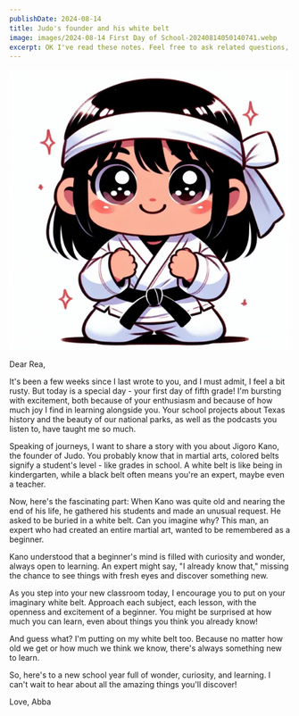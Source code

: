 ```yaml
---
publishDate: 2024-08-14
title: Judo's founder and his white belt
image: images/2024-08-14 First Day of School-20240814050140741.webp
excerpt: OK I've read these notes. Feel free to ask related questions, such as 'give me a summary of these notes in bullet points', 'what key questions does these notes answer', etc.
---
```


![center|300](../../assets/images/2024-08-14%20First%20Day%20of%20School-20240814050140741.webp)


Dear Rea,

It's been a few weeks since I last wrote to you, and I must admit, I feel a bit rusty. But today is a special day - your first day of fifth grade! I'm bursting with excitement, both because of your enthusiasm and because of how much joy I find in learning alongside you. Your school projects about Texas history and the beauty of our national parks, as well as the podcasts you listen to, have taught me so much.

Speaking of journeys, I want to share a story with you about Jigoro Kano, the founder of Judo. You probably know that in martial arts, colored belts signify a student's level - like grades in school. A white belt is like being in kindergarten, while a black belt often means you're an expert, maybe even a teacher.

Now, here's the fascinating part: When Kano was quite old and nearing the end of his life, he gathered his students and made an unusual request. He asked to be buried in a white belt. Can you imagine why? This man, an expert who had created an entire martial art, wanted to be remembered as a beginner.

Kano understood that a beginner's mind is filled with curiosity and wonder, always open to learning. An expert might say, "I already know that," missing the chance to see things with fresh eyes and discover something new.

As you step into your new classroom today, I encourage you to put on your imaginary white belt. Approach each subject, each lesson, with the openness and excitement of a beginner. You might be surprised at how much you can learn, even about things you think you already know!

And guess what? I'm putting on my white belt too. Because no matter how old we get or how much we think we know, there's always something new to learn.

So, here's to a new school year full of wonder, curiosity, and learning. I can't wait to hear about all the amazing things you'll discover!

Love,
Abba

